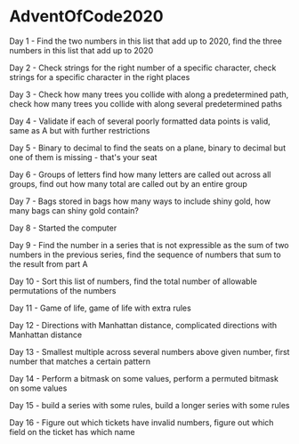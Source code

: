 # AdventOfCode2020

Day 1 - Find the two numbers in this list that add up to 2020, find the three numbers in this list that add up to 2020

Day 2 - Check strings for the right number of a specific character, check strings for a specific character in the right places

Day 3 - Check how many trees you collide with along a predetermined path, check how many trees you collide with along several predetermined paths

Day 4 - Validate if each of several poorly formatted data points is valid, same as A but with further restrictions

Day 5 - Binary to decimal to find the seats on a plane, binary to decimal but one of them is missing - that's your seat

Day 6 - Groups of letters find how many letters are called out across all groups, find out how many total are called out by an entire group

Day 7 - Bags stored in bags how many ways to include shiny gold, how many bags can shiny gold contain?

Day 8 - Started the computer

Day 9 - Find the number in a series that is not expressible as the sum of two numbers in the previous series, find the sequence of numbers that sum to the result from part A

Day 10 - Sort this list of numbers, find the total number of allowable permutations of the numbers

Day 11 - Game of life, game of life with extra rules

Day 12 - Directions with Manhattan distance, complicated directions with Manhattan distance

Day 13 - Smallest multiple across several numbers above given number, first number that matches a certain pattern

Day 14 - Perform a bitmask on some values, perform a permuted bitmask on some values

Day 15 - build a series with some rules, build a longer series with some rules

Day 16 - Figure out which tickets have invalid numbers, figure out which field on the ticket has which name
